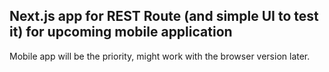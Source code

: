 ## Next.js app for REST Route (and simple UI to test it) for upcoming mobile application
Mobile app will be the priority, might work with the browser version later.
